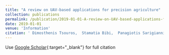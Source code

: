 ```yaml
---
title: "A review on UAV-based applications for precision agriculture"
collection: publications
permalink: /publication/2019-01-01-A-review-on-UAV-based-applications-for-precision-agriculture
date: 2019-01-01
venue: 'Information'
citation: ' Dimosthenis Tsouros,  Stamatia Bibi,  Panagiotis Sarigiannidis, &quot;A review on UAV-based applications for precision agriculture.&quot; Information, 2019.'
---
```

Use [Google Scholar](https://scholar.google.com/scholar?q=A+review+on+UAV+based+applications+for+precision+agriculture){:target="_blank"} for full citation